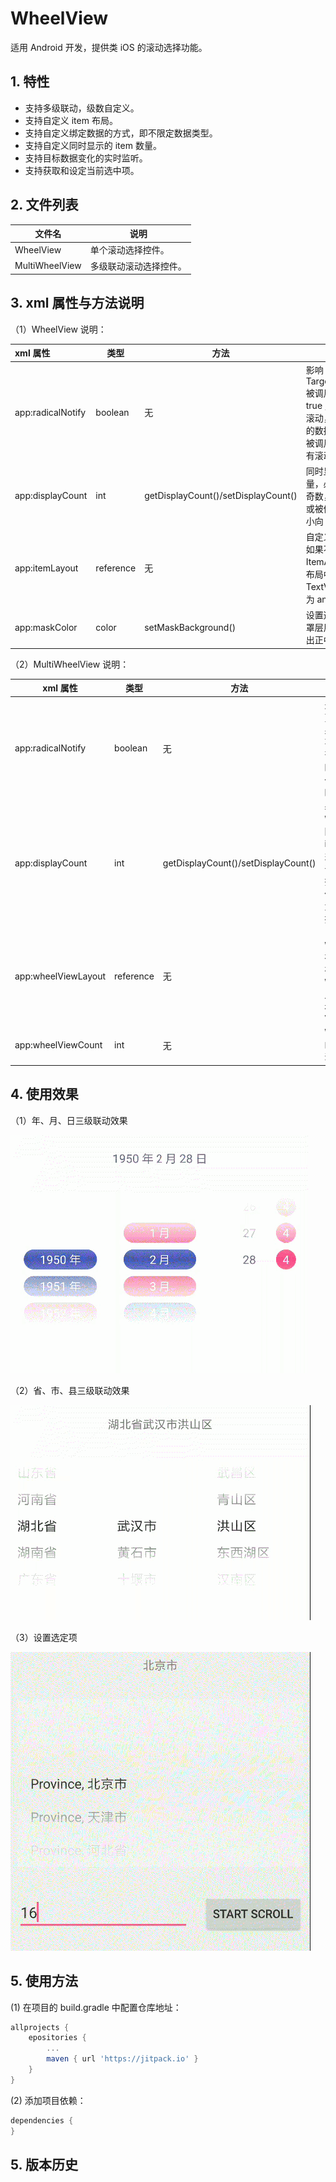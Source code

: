# WheelView

适用 Android 开发，提供类 iOS 的滚动选择功能。

## 1. 特性

* 支持多级联动，级数自定义。
* 支持自定义 item 布局。
* 支持自定义绑定数据的方式，即不限定数据类型。
* 支持自定义同时显示的 item 数量。
* 支持目标数据变化的实时监听。
* 支持获取和设定当前选中项。

## 2. 文件列表

| 文件名         | 说明                   |
| -------------- | ---------------------- |
| WheelView      | 单个滚动选择控件。     |
| MultiWheelView | 多级联动滚动选择控件。 |

## 3. xml 属性与方法说明

（1）WheelView 说明：

| xml 属性          | 类型      | 方法                                | 功能                                                         |
| :---------------- | --------- | ----------------------------------- | ------------------------------------------------------------ |
| app:radicalNotify | boolean   | 无                                  | 影响 TargetDataObserver 被调用频率，如果为 true 则不论当前是否滚动，只要目标位置的数据发生变化就会被调用，否则只在没有滚动时被调用。 |
| app:displayCount  | int       | getDisplayCount()/setDisplayCount() | 同时显示的 item 数量，必须为大于 0 的奇数，否则会抛异常或被修正为奇数，大小向 5 靠拢。 |
| app:itemLayout    | reference | 无                                  | 自定义 item 的布局，如果不设定 ItemAdapter 则要求布局中必须有 TextView 且 id 设定为 android.R.id.text1 |
| app:maskColor     | color     | setMaskBackground()                 | 设置遮罩层颜色，遮罩层用于实现渐变突出正中间项的效果。       |

（2）MultiWheelView 说明：

| xml 属性            | 类型      | 方法                                | 功能                                                         |
| ------------------- | --------- | ----------------------------------- | ------------------------------------------------------------ |
| app:radicalNotify   | boolean   | 无                                  | 影响联动数据更新频率，如果为 true 则不论滚动与否，数据均实时更新，否则仅在滚动停止时更新。 |
| app:displayCount    | int       | getDisplayCount()/setDisplayCount() | 每个联动的 WheelView 同时显示的 item 数量，必须为大于 0 的奇数，否则会抛出异常或被修正为奇数，大小向 5 靠拢。 |
| app:wheelViewLayout | reference | 无                                  | 自定义 WheelView 布局，要求根布局为 WheelView，即不能嵌套或被嵌套于其它 View. |
| app:wheelViewCount  | int       | 无                                  | WheelView 的数量，即联动的级数。                             |

## 4. 使用效果

（1）年、月、日三级联动效果

![MultiWheelView_01](https://raw.githubusercontent.com/ccolorcat/Sample/master/multi_wheel_view_date.gif)

（2）省、市、县三级联动效果

![MultiWheelView_02](https://raw.githubusercontent.com/ccolorcat/Sample/master/multi_wheel_view_region.gif)

（3）设置选定项

![WheelView](https://raw.githubusercontent.com/ccolorcat/Sample/master/wheel_view.gif)

## 5. 使用方法

(1) 在项目的 build.gradle 中配置仓库地址：

```groovy
allprojects {
    epositories {
        ...
        maven { url 'https://jitpack.io' }
    }
}
```

(2) 添加项目依赖：

```groovy
dependencies {
}
```

## 5. 版本历史

>